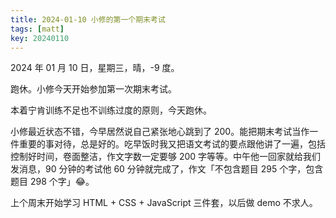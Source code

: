 ```yaml
---
title: 2024-01-10 小修的第一个期末考试
tags: [matt]
key: 20240110
---
```


2024 年 01 月 10 日，星期三，晴，-9 度。

跑休。小修今天开始参加第一次期末考试。

<!--more-->

本着宁肯训练不足也不训练过度的原则，今天跑休。

小修最近状态不错，今早居然说自己紧张地心跳到了 200。能把期末考试当作一件重要的事对待，总是好的。吃早饭时我又把语文考试的要点跟他讲了一遍，包括控制好时间，卷面整洁，作文字数一定要够 200 字等等。中午他一回家就给我们发消息，90 分钟的考试他 60 分钟就完成了，作文「不包含题目 295 个字，包含题目 298 个字」😂。

上个周末开始学习 HTML + CSS + JavaScript 三件套，以后做 demo 不求人。
